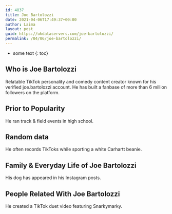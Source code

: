 ```yaml
---
id: 4837
title: Joe Bartolozzi
date: 2021-04-06T17:49:37+00:00
author: Laima
layout: post
guid: https://ukdataservers.com/joe-bartolozzi/
permalink: /04/06/joe-bartolozzi/
---
```


* some text
{: toc}


## Who is Joe Bartolozzi
                  
                  
                  
Relatable TikTok personality and comedy content creator known for his verified joe.bartolozzi account. He has built a fanbase of more than 6 million followers on the platform.
                  
              
            
              
            
                
                
                
## Prior to Popularity
                  
                  
                  
He ran track & field events in high school.
                  
              
            
              
            
                
                
                
## Random data
                  
                  
                  
He often records TikToks while sporting a white Carhartt beanie. 
                  
              
            
              
            
                
                
                
## Family & Everyday Life of Joe Bartolozzi
                  
                  
                  
His dog has appeared in his Instagram posts. 
                  
              
            
              
            
                
                
                
## People Related With Joe Bartolozzi
                  
                  
                  
He created a TikTok duet video featuring Snarkymarky. 
                  
              
            
              
            
                
              
            
              
              
            
            
              
            
          
          
          